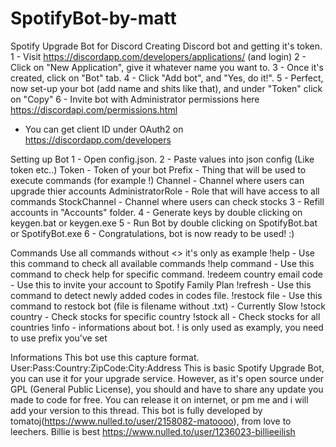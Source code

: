 # SpotifyBot-by-matt
Spotify Upgrade Bot for Discord
Creating Discord bot and getting it's token.
1 - Visit https://discordapp.com/developers/applications/ (and login)
2 - Click on "New Application", give it whatever name you want to.
3 - Once it's created, click on "Bot" tab.
4 - Click "Add bot", and "Yes, do it!".
5 - Perfect, now set-up your bot (add name and shits like that),
and under "Token" click on "Copy"
6 - Invite bot with Administrator permissions here https://discordapi.com/permissions.html
* You can get client ID under OAuth2 on https://discordapp.com/developers


Setting up Bot
1 - Open config.json.
2 - Paste values into json config (Like token etc..)
Token - Token of your bot 
Prefix - Thing that will be used to execute commands (for example !)
Channel - Channel where users can upgrade thier accounts
AdministratorRole - Role that will have access to all commands
StockChannel - Channel where users can check stocks
3 - Refill accounts in "Accounts" folder.
4 - Generate keys by double clicking on keygen.bat or keygen.exe
5 - Run Bot by double clicking on SpotifyBot.bat or SpotifyBot.exe
6 - Congratulations, bot is now ready to be used! :)


Commands
Use all commands without <> it's only as example
!help - Use this command to check all available commands
!help command - Use this command to check help for specific command.
!redeem country email code - Use this to invite your account to Spotify Family Plan
!refresh - Use this command to detect newly added codes in codes file.
!restock file - Use this command to restock bot (file is filename without .txt) - Currently Slow
!stock country - Check stocks for specific country
!stock all - Check stocks for all countries
!info - informations about bot.
! is only used as examply, you need to use prefix you've set


Informations
This bot use this capture format.
User:Pass:Country:ZipCode:City:Address
This is basic Spotify Upgrade Bot, you can use it for your upgrade service.
However, as it's open source under GPL (General Public License), you should
and have to share any update you made to code for free.
You can release it on internet, or pm me and i will add your version to this thread.
This bot is fully developed by tomatoj(https://www.nulled.to/user/2158082-matoooo), from love to leechers.
Billie is best https://www.nulled.to/user/1236023-billieeilish
